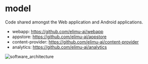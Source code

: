 # model

Code shared amongst the Web application and Android applications.

 * webapp: https://github.com/elimu-ai/webapp
 * appstore: https://github.com/elimu-ai/appstore
 * content-provider: https://github.com/elimu-ai/content-provider
 * analytics: https://github.com/elimu-ai/analytics

![software_architecture](https://user-images.githubusercontent.com/15718174/50562025-59dbfe80-0d08-11e9-9e86-3c69b860f0d3.png)
